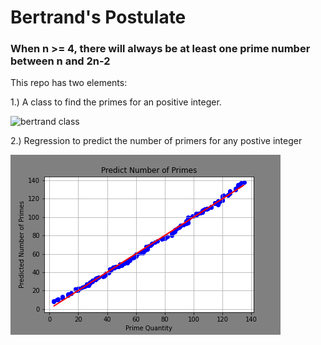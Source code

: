 # Bertrand's Postulate
 
### When n >= 4, there will always be at least one prime number between n and 2n-2

This repo has two elements:

1.) A class to find the primes for an positive integer.

![bertrand class](https://github.com/DrueStaples08/Bertrand-s-Postulate-/blob/main/Bertrand-s-Postulate-_BP_example.ipynb%20at%20main%20%C2%B7%20DrueStaples08_Bertrand-s-Postulate-%20-%20Google%20Chrome%2012_30_2021%206_20_48%20AM%20(2).png)

2.) Regression to predict the number of primers for any postive integer

![bertrand reggression](https://github.com/DrueStaples08/Bertrand-s-Postulate-/blob/main/bertrand_primes.png)

